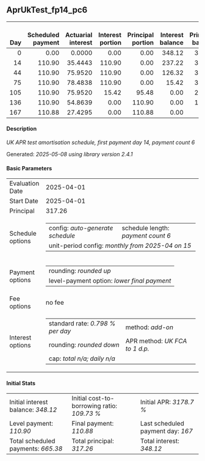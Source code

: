 <h2>AprUkTest_fp14_pc6</h2>
<table>
    <thead style="vertical-align: bottom;">
        <th style="text-align: right;">Day</th>
        <th style="text-align: right;">Scheduled payment</th>
        <th style="text-align: right;">Actuarial interest</th>
        <th style="text-align: right;">Interest portion</th>
        <th style="text-align: right;">Principal portion</th>
        <th style="text-align: right;">Interest balance</th>
        <th style="text-align: right;">Principal balance</th>
        <th style="text-align: right;">Total actuarial interest</th>
        <th style="text-align: right;">Total interest</th>
        <th style="text-align: right;">Total principal</th>
    </thead>
    <tr style="text-align: right;">
        <td class="ci00">0</td>
        <td class="ci01" style="white-space: nowrap;">0.00</td>
        <td class="ci02">0.0000</td>
        <td class="ci03">0.00</td>
        <td class="ci04">0.00</td>
        <td class="ci05">348.12</td>
        <td class="ci06">317.26</td>
        <td class="ci07">0.0000</td>
        <td class="ci08">0.00</td>
        <td class="ci09">0.00</td>
    </tr>
    <tr style="text-align: right;">
        <td class="ci00">14</td>
        <td class="ci01" style="white-space: nowrap;">110.90</td>
        <td class="ci02">35.4443</td>
        <td class="ci03">110.90</td>
        <td class="ci04">0.00</td>
        <td class="ci05">237.22</td>
        <td class="ci06">317.26</td>
        <td class="ci07">35.4443</td>
        <td class="ci08">110.90</td>
        <td class="ci09">0.00</td>
    </tr>
    <tr style="text-align: right;">
        <td class="ci00">44</td>
        <td class="ci01" style="white-space: nowrap;">110.90</td>
        <td class="ci02">75.9520</td>
        <td class="ci03">110.90</td>
        <td class="ci04">0.00</td>
        <td class="ci05">126.32</td>
        <td class="ci06">317.26</td>
        <td class="ci07">111.3963</td>
        <td class="ci08">221.80</td>
        <td class="ci09">0.00</td>
    </tr>
    <tr style="text-align: right;">
        <td class="ci00">75</td>
        <td class="ci01" style="white-space: nowrap;">110.90</td>
        <td class="ci02">78.4838</td>
        <td class="ci03">110.90</td>
        <td class="ci04">0.00</td>
        <td class="ci05">15.42</td>
        <td class="ci06">317.26</td>
        <td class="ci07">189.8801</td>
        <td class="ci08">332.70</td>
        <td class="ci09">0.00</td>
    </tr>
    <tr style="text-align: right;">
        <td class="ci00">105</td>
        <td class="ci01" style="white-space: nowrap;">110.90</td>
        <td class="ci02">75.9520</td>
        <td class="ci03">15.42</td>
        <td class="ci04">95.48</td>
        <td class="ci05">0.00</td>
        <td class="ci06">221.78</td>
        <td class="ci07">265.8322</td>
        <td class="ci08">348.12</td>
        <td class="ci09">95.48</td>
    </tr>
    <tr style="text-align: right;">
        <td class="ci00">136</td>
        <td class="ci01" style="white-space: nowrap;">110.90</td>
        <td class="ci02">54.8639</td>
        <td class="ci03">0.00</td>
        <td class="ci04">110.90</td>
        <td class="ci05">0.00</td>
        <td class="ci06">110.88</td>
        <td class="ci07">320.6961</td>
        <td class="ci08">348.12</td>
        <td class="ci09">206.38</td>
    </tr>
    <tr style="text-align: right;">
        <td class="ci00">167</td>
        <td class="ci01" style="white-space: nowrap;">110.88</td>
        <td class="ci02">27.4295</td>
        <td class="ci03">0.00</td>
        <td class="ci04">110.88</td>
        <td class="ci05">0.00</td>
        <td class="ci06">0.00</td>
        <td class="ci07">348.1256</td>
        <td class="ci08">348.12</td>
        <td class="ci09">317.26</td>
    </tr>
</table>
<h4>Description</h4>
<p><i>UK APR test amortisation schedule, first payment day 14, payment count 6</i></p>
<p>Generated: <i>2025-05-08 using library version 2.4.1</i></p>
<h4>Basic Parameters</h4>
<table>
    <tr>
        <td>Evaluation Date</td>
        <td>2025-04-01</td>
    </tr>
    <tr>
        <td>Start Date</td>
        <td>2025-04-01</td>
    </tr>
    <tr>
        <td>Principal</td>
        <td>317.26</td>
    </tr>
    <tr>
        <td>Schedule options</td>
        <td>
            <table>
                <tr>
                    <td>config: <i>auto-generate schedule</i></td>
                    <td>schedule length: <i><i>payment count</i> 6</i></td>
                </tr>
                <tr>
                    <td colspan="2" style="white-space: nowrap;">unit-period config: <i>monthly from 2025-04 on 15</i></td>
                </tr>
            </table>
        </td>
    </tr>
    <tr>
        <td>Payment options</td>
        <td>
            <table>
                <tr>
                    <td>rounding: <i>rounded up</i></td>
                </tr>
                <tr>
                    <td>level-payment option: <i>lower&nbsp;final&nbsp;payment</i></td>
                </tr>
            </table>
        </td>
    </tr>
    <tr>
        <td>Fee options</td>
        <td>no fee
        </td>
    </tr>
    <tr>
        <td>Interest options</td>
        <td>
            <table>
                <tr>
                    <td>standard rate: <i>0.798 % per day</i></td>
                    <td>method: <i>add-on</i></td>
                </tr>
                <tr>
                    <td>rounding: <i>rounded down</i></td>
                    <td>APR method: <i>UK FCA to 1 d.p.</i></td>
                </tr>
                <tr>
                    <td colspan="2">cap: <i>total <i>n/a</i>; daily <i>n/a</i></td>
                </tr>
            </table>
        </td>
    </tr>
</table>
<h4>Initial Stats</h4>
<table>
    <tr>
        <td>Initial interest balance: <i>348.12</i></td>
        <td>Initial cost-to-borrowing ratio: <i>109.73 %</i></td>
        <td>Initial APR: <i>3178.7 %</i></td>
    </tr>
    <tr>
        <td>Level payment: <i>110.90</i></td>
        <td>Final payment: <i>110.88</i></td>
        <td>Last scheduled payment day: <i>167</i></td>
    </tr>
    <tr>
        <td>Total scheduled payments: <i>665.38</i></td>
        <td>Total principal: <i>317.26</i></td>
        <td>Total interest: <i>348.12</i></td>
    </tr>
</table>